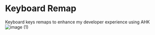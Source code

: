 # Keyboard Remap

Keyboard keys remaps to enhance my developer experience using AHK
![image (1)](https://github.com/user-attachments/assets/5b3f9066-1f99-4823-afe7-b70a85b01a30)
